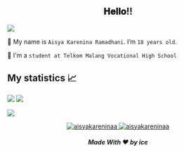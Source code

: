 <div align="center">
<h2> 𝐇𝐞𝐥𝐥𝐨!! </h2>
</div>

<a href="https://www.youtube.com"><img src="https://user-images.githubusercontent.com/73097560/115834477-dbab4500-a447-11eb-908a-139a6edaec5c.gif"></a>

🔭 My name is `Aisya Karenina Ramadhani`. I’m `18 years old`. 

🏫 I'm a `student at Telkom Malang Vocational High School`

## My statistics 📈 <br>
![](https://github-readme-stats.vercel.app/api?username=aisyakareninaa&show_icons=true&theme=github_dark)
![](https://github-profile-summary-cards.vercel.app/api/cards/repos-per-language?username=aisyakareninaa&theme=github_dark)

![](https://activity-graph.herokuapp.com/graph?username=Aaisyakareninaa&theme=react-dark)

<p align="center">
	<a href="https://github.com/aisyakareninaa">
		<img src="https://komarev.com/ghpvc/?username=aisyakareninaa&label=Profile%20views&color=0e75b6&style=flat" alt="aisyakareninaa" />
	</a>
	<a href="https://github.com/aisyakareninaa">
		<img src="https://img.shields.io/github/followers/aisyakareninaa?label=Followers" alt="aisyakareninaa" />
	</a>
</p>

<h5 align="center">Made With ❤️ by ice</h5>


